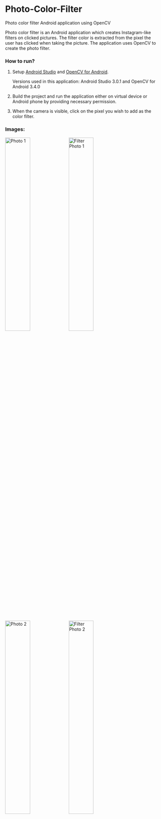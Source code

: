 # Photo-Color-Filter
Photo color filter Android application using OpenCV

Photo color filter is an Android application which creates Instagram-like filters on clicked pictures. The filter color is extracted from the pixel the user has clicked when taking the picture. The application uses OpenCV to create the photo filter.


### How to run?

1. Setup [Android Studio](https://developer.android.com/studio/index.html) and [OpenCV for Android](https://opencv.org/releases.html). 

   Versions used in this application: Android Studio 3.0.1 and OpenCV for Android 3.4.0

2. Build the project and run the application either on virtual device or Android phone by providing necessary permission.

3. When the camera is visible, click on the pixel you wish to add as the color filter.

### Images:

<img src="https://raw.githubusercontent.com/jajatikr/Photo-Color-Filter/master/Images/Screenshot1.png" alt="Photo 1" width="40%">

<img src="https://raw.githubusercontent.com/jajatikr/Photo-Color-Filter/master/Images/2.jpg" alt="Filter Photo 1" width="40%">

<img src="https://raw.githubusercontent.com/jajatikr/Photo-Color-Filter/master/Images/Screenshot2.png" alt="Photo 2" width="40%">

<img src="https://raw.githubusercontent.com/jajatikr/Photo-Color-Filter/master/Images/4.jpg" alt="Filter Photo 2" width="40%">
